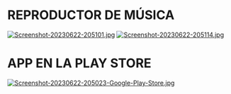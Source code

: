 # **REPRODUCTOR DE MÚSICA**
[![Screenshot-20230622-205101.jpg](https://i.postimg.cc/PqqfKNqg/Screenshot-20230622-205101.jpg)](https://postimg.cc/87qVzpM4)
[![Screenshot-20230622-205114.jpg](https://i.postimg.cc/PqNhYc3h/Screenshot-20230622-205114.jpg)](https://postimg.cc/06gLqt1H)
# **APP EN LA PLAY STORE**
[![Screenshot-20230622-205023-Google-Play-Store.jpg](https://i.postimg.cc/RFfkTzcr/Screenshot-20230622-205023-Google-Play-Store.jpg)](https://postimg.cc/CBhrFXPJ)
